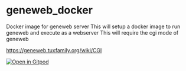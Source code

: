 # geneweb_docker
Docker image for geneweb server
This will setup a docker image to run geneweb and execute as a webserver
This will require the cgi mode of geneweb

https://geneweb.tuxfamily.org/wiki/CGI

[![Open in Gitpod](https://gitpod.io/button/open-in-gitpod.svg)](https://gitpod.io/#https://github.com/slash5toaster/geneweb_docker)
